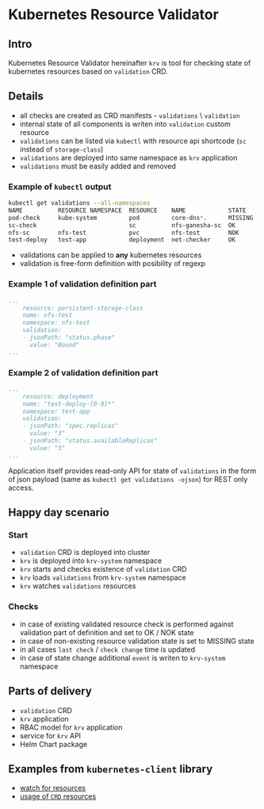 # Kubernetes Resource Validator

## Intro

Kubernetes Resource Validator hereinafter `krv` is tool for checking state of kubernetes resources based on `validation` CRD.

## Details

- all checks are created as CRD manifests - `validations` \ `validation`
- internal state of all components is writen into `validation` custom resource
- `validations` can be listed via `kubectl` with resource api shortcode (`sc` instead of `storage-class`)
- `validations` are deployed into same namespace as `krv` application
- `validations` must be easily added and removed

### Example of `kubectl` output

```bash
kubectl get validations --all-namespaces
NAME          RESOURCE NAMESPACE  RESOURCE    NAME            STATE     AGE
pod-check     kube-system         pod         core-dns*.      MISSING   35d
sc-check                          sc          nfs-ganesha-sc  OK         4d
nfs-sc        nfs-test            pvc         nfs-test        NOK        5h
test-deploy   test-app            deployment  net-checker     OK         6h
```

- validations can be applied to **any** kubernetes resources
- validation is free-form definition with posibility of regexp

### Example 1 of validation definition part

```yaml
...
    resource: persistent-storage-class
    name: nfs-test
    namespace: nfs-test
    validation:
    - jsonPath: "status.phase"
      value: "Bound"
...
```

### Example 2 of validation definition part

```yaml
...
    resource: deployment
    name: "test-deploy-[0-9]*"
    namespace: test-app
    validation:
    - jsonPath: "spec.replicas"
      value: "3"
    - jsonPath: "status.availableReplicas"
      value: "3"
...
```

Application itself provides read-only API for state of `validations` in the form of json payload (same as `kubectl get validations -ojson`) for REST only access.

## Happy day scenario

### Start

- `validation` CRD is deployed into cluster
- `krv` is deployed into `krv-system` namespace
- `krv` starts and checks existence of `validation` CRD
- `krv` loads `validations` from `krv-system` namespace
- `krv` watches `validations` resources

### Checks

- in case of existing validated resource check is performed against validation part of definition and set to OK / NOK state
- in case of non-existing resource validation state is set to MISSING state
- in all cases `last check` / `check change` time is updated
- in case of state change additional `event` is writen to `krv-system` namespace

## Parts of delivery

- `validation` CRD
- `krv` application
- RBAC model for `krv` application
- service for `krv` API
- Helm Chart package

## Examples from `kubernetes-client` library

- [watch for resources](https://github.com/kubernetes-client/python/blob/master/examples/watch/pod_namespace_watch.py)
- [usage of `CRD` resources](https://github.com/kubernetes-client/python/blob/master/examples/namespaced_custom_object.py)
